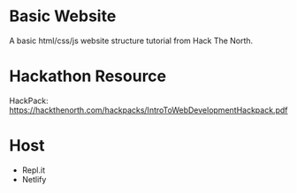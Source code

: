 # Basic Website
A basic html/css/js website structure tutorial from Hack The North.

# Hackathon Resource
HackPack: https://hackthenorth.com/hackpacks/IntroToWebDevelopmentHackpack.pdf

# Host
- Repl.it
- Netlify
